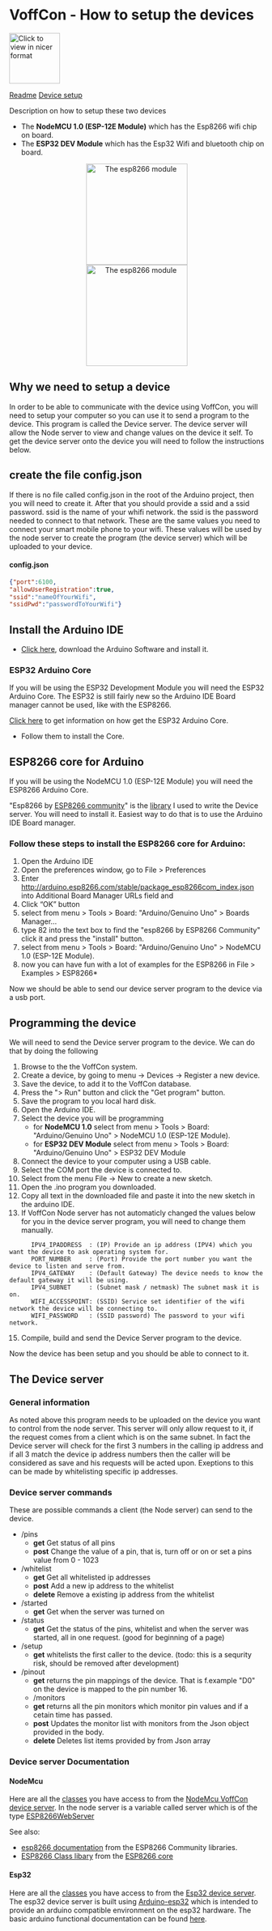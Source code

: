 # VoffCon - How to setup the devices 
<img src="../public/images/logo.png" width="100" height="100" border="0" title="Click to view in nicer format" />

 [Readme](https://guttih.github.io/voffcon) [Device setup](https://guttih.github.com/voffcon/docs/device-setup.html) 

 Description on how to setup these two devices
 - The **NodeMCU 1.0 (ESP-12E Module)** which has the Esp8266 wifi chip on board.
 - The **ESP32 DEV Module** which has the Esp32 Wifi and bluetooth chip on board.

<div style="text-align:center">
 <img src="images/esp8266.png" width="200" alt="The esp8266 module">
 <div width="100"> </div>
 <img src="images/esp32DevModule.PNG" width="200" alt="The esp8266 module">
</div>

## Why we need to setup a device
In order to be able to communicate with the device using VoffCon, you will need to setup your computer so you can use it to send a program to the device.  This program is called the Device server.  The device server will allow the Node server to view and change values on the device it self.  To get the device server onto the device you will need to follow the instructions below.  

## create the file config.json
If there is no file called config.json in the root of the Arduino project, then you will need to create it.  After that you should provide a ssid and a ssid password.  ssid is the name of your whifi network.  the ssid is the password needed to connect to that network.  These are the same values you need to connect your smart mobile phone to your wifi. These values will be used by the node server to create the program (the device server) which will be uploaded to your device.

#### config.json
```json
{"port":6100,
"allowUserRegistration":true,
"ssid":"nameOfYourWifi",
"ssidPwd":"passwordToYourWifi"}
```

## Install the Arduino IDE
- [Click here](https://www.arduino.cc/en/Main/Software), download the Arduino Software and install it.

### ESP32 Arduino Core
If you will be using the ESP32 Development Module you will need the ESP32 Arduino Core.  The ESP32 is still fairly new so the Arduino IDE Board manager cannot be used, like with the ESP8266.

[Click here](https://learn.sparkfun.com/tutorials/esp32-thing-hookup-guide/installing-the-esp32-arduino-core) to get information on how get the ESP32 Arduino Core.
- Follow them to install the Core.

## ESP8266 core for Arduino
If you will be using the NodeMCU 1.0 (ESP-12E Module) you will need the ESP8266 Arduino Core.

"Esp8266 by [ESP8266 community](https://github.com/esp8266)" is the [library](https://github.com/esp8266/Arduino/tree/633e48f3aec5f1c3c11d4498fc90d378d49e6e9f/libraries/ESP8266WiFi/src) I used to write the Device server.  You will need to install it.  Easiest way to do that is to use the Arduino IDE Board manager.

### Follow these steps to install the ESP8266 core for Arduino:
 1. Open the Arduino IDE
 2. Open the preferences window, go to File > Preferences
 3. Enter http://arduino.esp8266.com/stable/package_esp8266com_index.json into Additional Board Manager URLs field and
 4. Click “OK” button
 5. select from menu > Tools > Board: "Arduino/Genuino Uno" > Boards Manager...
 6. type 82 into the text box to find the "esp8266 by ESP8266 Community" click it and press the "install" button.
 7. select from menu > Tools > Board: "Arduino/Genuino Uno" > NodeMCU 1.0 (ESP-12E Module).
 8. now you can have fun with a lot of examples for the ESP8266 in File > Examples > ESP8266*

Now we should be able to send our device server program to the device via a usb port. 

## Programming the device
We will need to send the Device server program to the device.  We can do that by doing the following
 1. Browse to the the VoffCon system.
 2. Create a device, by going to menu -> Devices ->  Register a new device.
 3. Save the device, to add it to the VoffCon database.
 4. Press the "> Run" button and click the "Get program" button.
 5. Save the program to you local hard disk. 
 6. Open the Arduino IDE.
 7. Select the device you will be programming
    - for **NodeMCU 1.0** select from menu > Tools > Board: "Arduino/Genuino Uno" > NodeMCU 1.0 (ESP-12E Module).
    - for **ESP32 DEV Module** select from menu > Tools > Board: "Arduino/Genuino Uno" > ESP32 DEV Module
 8. Connect the device to your computer using a USB cable.
 9. Select the COM port the device is connected to.
 10. Select from the menu File -> New to create a new sketch.
 11. Open the .ino program you downloaded.
 12. Copy all text in the downloaded file and paste it into the new sketch in the arduino IDE.
 13. If VoffCon Node server has not automaticly changed the values below for you in the device server program, you will need to change them manually.
 ```
       IPV4_IPADDRESS  : (IP) Provide an ip address (IPV4) which you want the device to ask operating system for.
       PORT_NUMBER     : (Port) Provide the port number you want the device to listen and serve from.
       IPV4_GATEWAY    : (Default Gateway) The device needs to know the default gateway it will be using.
       IPV4_SUBNET     : (Subnet mask / netmask) The subnet mask it is on.
       WIFI_ACCESSPOINT: (SSID) Service set identifier of the wifi network the device will be connecting to.
       WIFI_PASSWORD   : (SSID password) The password to your wifi network. 
```       
 15. Compile, build and send the Device Server program to the device.
  
  Now the device has been setup and you should be able to connect to it.


## The Device server

### General information
As noted above this program needs to be uploaded on the device you want to control from the node server.
This server will only allow request to it, if the request comes from a client which is on the same subnet. In fact the Device server will check for the first 3 numbers in the calling ip address and if all 3 match the device ip address numbers then the caller will be considered as save and his requests will be acted upon.  Exeptions to this can be made by whitelisting specific ip addresses.


### Device server commands
These are possible commands a client (the Node server) can send to the device.

- /pins
  - __get__ Get status of all pins
  - __post__ Change the value of a pin, that is, turn off or on or set a pins value from 0 - 1023
- /whitelist
   - __get__ Get all whitelisted ip addresses
  - __post__ Add a new ip address to the whitelist
  - __delete__ Remove a existing ip address from the whitelist
- /started
    - __get__ Get when the server was turned on
- /status
    - __get__ Get the status of the pins, whitelist and when the server was started, all in one request.  (good for beginning of a page)
- /setup
  - __get__ whitelists the first caller to the device.  (todo: this is a sequrity risk, should be removed after development)
- /pinout
  - __get__ returns the pin mappings of the device.  That is f.example "D0" on the device is mapped to the pin number 16.
  - /monitors
  - __get__ returns all the pin monitors which monitor pin values and if a cetain time has passed.
  - __post__ Updates the monitor list with monitors from the Json object provided in the body.
  - __delete__ Deletes list items provided by from Json array

### Device server Documentation
#### NodeMcu
Here are all the [classes](http://voffcon.com/docs/hardware/nodeMcuDocs/html/annotated.html) you have access to from the [NodeMcu VoffCon device server](https://github.com/guttih/voffcon/blob/master/hardware/DeviceServerNodeMcu.ino).
In the node server is a variable called server which is of the type [ESP8266WebServer](https://links2004.github.io/Arduino/d3/d58/class_e_s_p8266_web_server.html)

See also:
  - [esp8266 documentation](http://esp8266.github.io/Arduino/versions/2.2.0/doc/libraries.html) from the ESP8266 Community libraries.
  - [ESP8266 Class libary](https://links2004.github.io/Arduino/annotated.html) from the [ESP8266 core](https://github.com/esp8266/Arduino)

#### Esp32
Here are all the [classes](http://voffcon.com/docs/hardware/esp32Docs/html/annotated.html) you have access to from the [Esp32 device server](https://github.com/guttih/voffcon/blob/master/hardware/DiviceServerEsp32.ino).
 The esp32 device server is built using [Arduino-esp32](https://github.com/espressif/arduino-esp32) which is intended to provide an arduino compatible environment on the esp32 hardware. The basic arduino functional documentation can be found [here](https://www.arduino.cc/reference/en/).
 